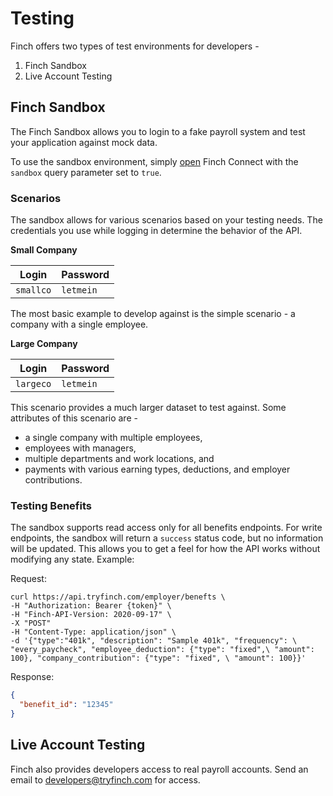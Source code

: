 # Testing

Finch offers two types of test environments for developers -

1. Finch Sandbox
2. Live Account Testing

## Finch Sandbox

The Finch Sandbox allows you to login to a fake payroll system and test your application against mock data.

To use the sandbox environment, simply [open](https://tryfinch.stoplight.io/docs/reference/ZG9jOjIyMzQyODQx-authorization#finch-connect) Finch Connect with the `sandbox` query parameter set to `true`.

### Scenarios

The sandbox allows for various scenarios based on your testing needs. The credentials you use while logging in determine the behavior of the API.

**Small Company**

Login             | Password
---------------------|-------------
 `smallco`           | `letmein` 

The most basic example to develop against is the simple scenario - a company with a single employee.

**Large Company**

Login              | Password
----------------------|-------------
 `largeco`            | `letmein` 

This scenario provides a much larger dataset to test against. Some attributes of this scenario are -
* a single company with multiple employees,
* employees with managers,
* multiple departments and work locations, and
* payments with various earning types, deductions, and employer contributions.

### Testing Benefits

The sandbox supports read access only for all benefits endpoints. For write endpoints, the sandbox will return a `success` status code, but no information will be updated. This allows you to get a feel for how the API works without modifying any state. Example:

Request:
```shell
curl https://api.tryfinch.com/employer/benefts \
-H "Authorization: Bearer {token}" \
-H "Finch-API-Version: 2020-09-17" \
-X "POST"
-H "Content-Type: application/json" \
-d '{"type":"401k", "description": "Sample 401k", "frequency": \ "every_paycheck", "employee_deduction": {"type": "fixed",\ "amount": 100}, "company_contribution": {"type": "fixed", \ "amount": 100}}'
```
Response:
```json
{
  "benefit_id": "12345"
}
```

## Live Account Testing

Finch also provides developers access to real payroll accounts. Send an email to [developers@tryfinch.com](mailto:developers@tryfinch.com) for access.


